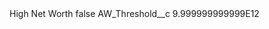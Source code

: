<?xml version="1.0" encoding="UTF-8"?>
<CustomMetadata xmlns="http://soap.sforce.com/2006/04/metadata" xmlns:xsi="http://www.w3.org/2001/XMLSchema-instance" xmlns:xsd="http://www.w3.org/2001/XMLSchema">
    <label>High Net Worth</label>
    <protected>false</protected>
    <values>
        <field>AW_Threshold__c</field>
        <value xsi:type="xsd:double">9.999999999999E12</value>
    </values>
</CustomMetadata>
